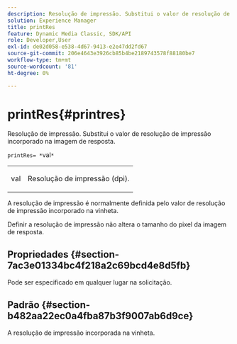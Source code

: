 ```yaml
---
description: Resolução de impressão. Substitui o valor de resolução de impressão incorporado na imagem de resposta.
solution: Experience Manager
title: printRes
feature: Dynamic Media Classic, SDK/API
role: Developer,User
exl-id: de02d058-e538-4d67-9413-e2e47dd2fd67
source-git-commit: 206e4643e3926cb85b4be2189743578f88180be7
workflow-type: tm+mt
source-wordcount: '81'
ht-degree: 0%

---
```


# printRes{#printres}

Resolução de impressão. Substitui o valor de resolução de impressão incorporado na imagem de resposta.

`printRes= *`val`*`

<table id="simpletable_3B5576DD070547538E74D4059B3E8251"> 
 <tr class="strow"> 
  <td class="stentry"> <p><span class="varname"> val</span> </p> </td> 
  <td class="stentry"> <p>Resolução de impressão (dpi). </p></td> 
 </tr> 
</table>

A resolução de impressão é normalmente definida pelo valor de resolução de impressão incorporado na vinheta.

Definir a resolução de impressão não altera o tamanho do pixel da imagem de resposta.

## Propriedades {#section-7ac3e01334bc4f218a2c69bcd4e8d5fb}

Pode ser especificado em qualquer lugar na solicitação.

## Padrão {#section-b482aa22ec0a4fba87b3f9007ab6d9ce}

A resolução de impressão incorporada na vinheta.
